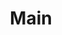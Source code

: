 ---
title: "Main"
type: template
layout: components
subscribe: "¡Suscríbase ahora!"
subscribeCall: "Subscribe to our mailing list!"
subscribeBtn: "Subscribe"
---